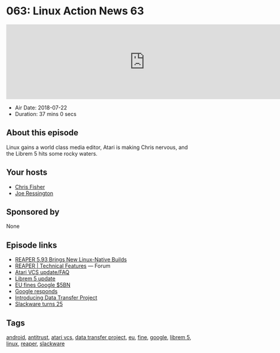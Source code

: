 # 063: Linux Action News 63

<iframe src="https://player.fireside.fm/v2/DAcK9LdX+PqySwz3q?theme=dark" width="740" height="200" frameborder="0" scrolling="no"></iframe>

* Air Date: 2018-07-22
* Duration: 37 mins 0 secs

## About this episode

Linux gains a world class media editor, Atari is making Chris nervous, and the Librem 5 hits some rocky waters.

## Your hosts
* [Chris Fisher](https://linuxactionnews.com/hosts/chris)
* [Joe Ressington](https://linuxactionnews.com/hosts/joe)

## Sponsored by

None



## Episode links

  * [REAPER 5.93 Brings New Linux-Native Builds](https://www.phoronix.com/scan.php?page=news_item&px=REAPER-DAW-5.93-Linux "REAPER 5.93 Brings New Linux-Native Builds")
  * [REAPER | Technical Features](http://reaper.fm/about.php#technical "REAPER | Technical Features") — Forum
  * [Atari VCS update/FAQ](https://medium.com/@atarivcs/atari-vcs-product-q-a-1-b2017894c15d "Atari VCS update/FAQ")
  * [Librem 5 update](https://puri.sm/posts/librem-5-progress-report-15/ "Librem 5 update")
  * [EU fines Google $5BN](https://techcrunch.com/2018/07/18/google-gets-slapped-5bn-by-eu-for-android-antitrust-abuse/ "EU fines Google $5BN")
  * [Google responds](https://www.blog.google/around-the-globe/google-europe/android-has-created-more-choice-not-less/ "Google responds")
  * [Introducing Data Transfer Project](https://opensource.googleblog.com/2018/07/introducing-data-transfer-project.html "Introducing Data Transfer Project")
  * [Slackware turns 25](https://www.theregister.co.uk/2018/07/19/slackware_notches_up_a_quarter_of_a_century/ "Slackware turns 25")



## Tags

[android](https://linuxactionnews.com/tags/android), [antitrust](https://linuxactionnews.com/tags/antitrust), [atari vcs](https://linuxactionnews.com/tags/atari%20vcs), [data transfer project](https://linuxactionnews.com/tags/data%20transfer%20project), [eu](https://linuxactionnews.com/tags/eu), [fine](https://linuxactionnews.com/tags/fine), [google](https://linuxactionnews.com/tags/google), [librem 5](https://linuxactionnews.com/tags/librem%205), [linux](https://linuxactionnews.com/tags/linux), [reaper](https://linuxactionnews.com/tags/reaper), [slackware](https://linuxactionnews.com/tags/slackware)